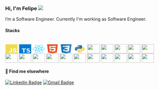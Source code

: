 ### Hi, I'm Felipe <img src="https://media.giphy.com/media/hvRJCLFzcasrR4ia7z/giphy.gif" width="30" >

I’m a Software Engineer. Currently I'm working as Software Engineer.

#### Stacks
<div style="display: inline_block"><br>
    <img align="center" height="30" width="40" src="https://raw.githubusercontent.com/devicons/devicon/master/icons/javascript/javascript-plain.svg">
    <img align="center" height="30" width="40" src="https://raw.githubusercontent.com/devicons/devicon/master/icons/typescript/typescript-plain.svg">
    <img align="center" height="30" width="40" src="https://raw.githubusercontent.com/devicons/devicon/master/icons/react/react-original.svg">
    <img align="center" height="30" width="40" src="https://raw.githubusercontent.com/devicons/devicon/master/icons/html5/html5-original.svg">
    <img align="center" height="30" width="40" src="https://raw.githubusercontent.com/devicons/devicon/master/icons/css3/css3-original.svg">
    <img align="center" height="30" width="40" src="https://raw.githubusercontent.com/devicons/devicon/master/icons/python/python-original.svg">
    <img align="center" height="30" width="40" src="https://cdn.jsdelivr.net/gh/devicons/devicon/icons/nodejs/nodejs-original.svg" />  
    <img align="center" height="30" width="40"  src="https://cdn.jsdelivr.net/gh/devicons/devicon/icons/nestjs/nestjs-plain.svg" />
    <img align="center" height="30" width="40" src="https://cdn.jsdelivr.net/gh/devicons/devicon/icons/nextjs/nextjs-original-wordmark.svg" /> 
    <img align="center" height="30" width="40" src="https://cdn.jsdelivr.net/gh/devicons/devicon/icons/docker/docker-original-wordmark.svg" />
    <img align="center" height="30" width="40" src="https://cdn.jsdelivr.net/gh/devicons/devicon/icons/jenkins/jenkins-original.svg" />
    <img align="center" height="30" width="40" src="https://cdn.jsdelivr.net/gh/devicons/devicon/icons/graphql/graphql-plain-wordmark.svg" />
    <img align="center" height="30" width="40" src="https://cdn.jsdelivr.net/gh/devicons/devicon/icons/gradle/gradle-plain-wordmark.svg" />
    <img align="center" height="30" width="40" src="https://cdn.jsdelivr.net/gh/devicons/devicon/icons/git/git-plain-wordmark.svg" />
    <img align="center" height="30" width="40" src="https://cdn.jsdelivr.net/gh/devicons/devicon/icons/gitlab/gitlab-original-wordmark.svg" />
    <img align="center" height="30" width="40" src="https://cdn.jsdelivr.net/gh/devicons/devicon/icons/grafana/grafana-original-wordmark.svg" />
    <img align="center" height="30" width="40" src="https://cdn.jsdelivr.net/gh/devicons/devicon/icons/jest/jest-plain.svg" />
    <img align="center" height="30" width="40" src="https://cdn.jsdelivr.net/gh/devicons/devicon/icons/jira/jira-original-wordmark.svg" />
    <img align="center" height="30" width="40" src="https://cdn.jsdelivr.net/gh/devicons/devicon/icons/confluence/confluence-original-wordmark.svg" />    
    <img align="center" height="30" width="40" src="https://cdn.jsdelivr.net/gh/devicons/devicon/icons/express/express-original-wordmark.svg" />
    <img align="center" height="30" width="40" src="https://cdn.jsdelivr.net/gh/devicons/devicon/icons/eslint/eslint-original-wordmark.svg" />
    <img align="center" height="30" width="40" src="https://cdn.jsdelivr.net/gh/devicons/devicon/icons/gatsby/gatsby-original-wordmark.svg" />
</div>

#### 💬 Find me elsewhere

[![Linkedin Badge](https://img.shields.io/badge/-Linkedin-blue?style=flat-square&logo=Linkedin&logoColor=white&link=https://www.linkedin.com/in/rodrigo-goncalves-santana/)](https://www.linkedin.com/in/felipelpk/) 
[![Gmail Badge](https://img.shields.io/badge/-Gmail-c14438?style=flat-square&logo=Gmail&logoColor=white&link=mailto:felipealves.guaruja@gmail.com)](mailto:felipealves.guaruja@gmail.com)


